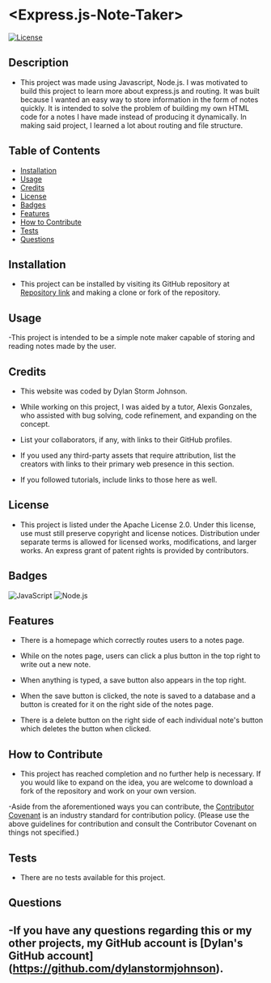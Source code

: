 # <Express.js-Note-Taker>

[![License](https://img.shields.io/badge/License-Apache_2.0-blue.svg)](https://opensource.org/licenses/Apache-2.0)

## Description

- This project was made using Javascript, Node.js.  I was motivated to build this project to learn more about express.js and routing.  It was built because I wanted an easy way to store information in the form of notes quickly.  It is intended to solve the problem of building my own HTML code for a notes I have made instead of producing it dynamically.  In making said project, I learned a lot about routing and file structure.

## Table of Contents

- [Installation](#installation)
- [Usage](#usage)
- [Credits](#credits)
- [License](#license)
- [Badges](#badges)
- [Features](#features)
- [How to Contribute](#how-to-contribute)
- [Tests](#tests)
- [Questions](#questions)

## Installation

- This project can be installed by visiting its GitHub repository at [Repository link](https://github.com/dylanstormjohnson/Express.js-Note-Taker) and making a clone or fork of the repository.

## Usage

-This project is intended to be a simple note maker capable of storing and reading notes made by the user.

## Credits
- This website was coded by Dylan Storm Johnson.

- While working on this project, I was aided by a tutor, Alexis Gonzales, who assisted with bug solving, code refinement, and expanding on the concept.

- List your collaborators, if any, with links to their GitHub profiles.

- If you used any third-party assets that require attribution, list the creators with links to their primary web presence in this section.

- If you followed tutorials, include links to those here as well.

## License

- This project is listed under the Apache License 2.0.  Under this license, use must still preserve copyright and license notices.  Distribution under separate terms is allowed for licensed works, modifications, and larger works.  An express grant of patent rights is provided by contributors.

## Badges

  ![JavaScript](https://img.shields.io/badge/-JavaScript-black?style=flat-square&logo=javascript)   ![Node.js](https://img.shields.io/badge/-Node.js-black?style=flat-square&logo=node.js) 

## Features

- There is a homepage which correctly routes users to a notes page.

- While on the notes page, users can click a plus button in the top right to write out a new note.

- When anything is typed, a save button also appears in the top right.

- When the save button is clicked, the note is saved to a database and a button is created for it on the right side of the notes page.

- There is a delete button on the right side of each individual note's button which deletes the button when clicked.

## How to Contribute

- This project has reached completion and no further help is necessary.  If you would like to expand on the idea, you are welcome to download a fork of the repository and work on your own version.

-Aside from the aforementioned ways you can contribute, the [Contributor Covenant](https://www.contributor-covenant.org/) is an industry standard for contribution policy.  (Please use the above guidelines for contribution and consult the Contributor Covenant on things not specified.)

## Tests

- There are no tests available for this project.

## Questions

-If you have any questions regarding this or my other projects, my GitHub account is [Dylan's GitHub account] (https://github.com/dylanstormjohnson).
---
